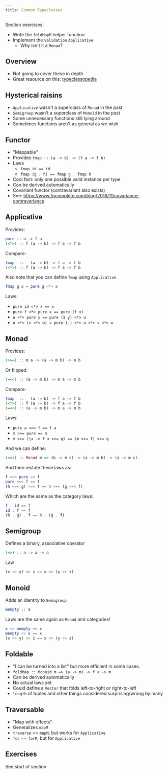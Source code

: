 ```yaml
---
title: Common Typeclasses
---
```


Section exercises:

* Write the `foldMapM` helper function
* Implement the `Validation` `Applicative`
    * Why isn't it a `Monad`?

## Overview

* Not going to cover these in depth
* Great resource on this:
  [typeclassopedia](https://wiki.haskell.org/Typeclassopedia)

## Hysterical raisins

* `Applicative` wasn't a superclass of `Monad` in the past
* `Semigroup` wasn't a superclass of `Monoid` in the past
* Some unnecessary functions still lying around
* Sometimes functions aren't as general as we wish

## Functor

* "Mappable"
* Provides `fmap :: (a -> b) -> (f a -> f b)`
* Laws
    * `fmap id == id`
    * `fmap (g . h) == fmap g . fmap h`
* Cool fact: only one possible valid instance per type
* Can be derived automatically
* Covariant functor (contravariant also exists)
* See: <https://www.fpcomplete.com/blog/2016/11/covariance-contravariance>

## Applicative

Provides:

```haskell
pure :: a -> f a
(<*>) :: f (a -> b) -> f a -> f b
```

Compare:

```haskell
fmap  ::   (a -> b) -> f a -> f b
(<*>) :: f (a -> b) -> f a -> f b
```

Also note that you can define `fmap` using `Applicative`

```haskell
fmap g x = pure g <*> x
```

Laws:

* `pure id <*> x == x`
* `pure f <*> pure x == pure (f x)`
* `u <*> pure y == pure ($ y) <*> u`
* `u <*> (v <*> w) = pure (.) <*> u <*> v <*> w`

## Monad

Provides:

```haskell
(>>=) :: m a -> (a -> m b) -> m b
```

Or flipped:

```haskell
(=<<) :: (a -> m b) -> m a -> m b
```

Compare:

```haskell
fmap  ::   (a -> b) -> f a -> f b
(<*>) :: f (a -> b) -> f a -> f b
(=<<) :: (a -> m b) -> m a -> m b
```

Laws:

* `pure a >>= f == f a`
* `m >>= pure == m`
* `m >>= (\x -> f x >>= g) == (m >>= f) >>= g`

And we can define:

```haskell
(<=<) :: Monad m => (b -> m c) -> (a -> m b) -> (a -> m c)
```

And then restate these laws as:

```haskell
f <=< pure == f
pure <=< f == f
(h <=< g) <=< f == h <=< (g <=< f)
```

Which are the same as the category laws:

```haskell
f . id == f
id . f == f
(h . g) . f == h . (g . f)
```

## Semigroup

Defines a binary, associative operator

```haskell
(<>) :: a -> a -> a
```

Law

```haskell
(x <> y) <> z == x <> (y <> z)
```

## Monoid

Adds an identity to `Semigroup`

```haskell
mempty :: a
```

Laws are the same again as `Monad` and categories!

```haskell
x <> mempty == x
mempty <> x == x
(x <> y) <> z == x <> (y <> z)
```

## Foldable

* "I can be turned into a list" but more efficient in some cases.
* `foldMap :: Monoid m => (a -> m) -> f a -> m`
* Can be derived automatically
* No actual laws yet
* Could define a `Vector` that folds left-to-right or right-to-left
* `length` of tuples and other things considered surprising/wrong by
  many

## Traversable

* "Map with effects"
* Generalizes `mapM`
* `traverse` == `mapM`, but works for `Applicative`
* `for` == `forM`, but for `Applicative`

## Exercises

See start of section
